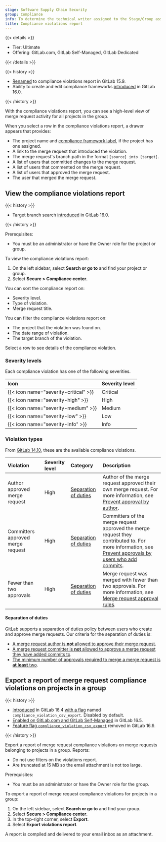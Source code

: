 ```yaml
---
stage: Software Supply Chain Security
group: Compliance
info: To determine the technical writer assigned to the Stage/Group associated with this page, see https://handbook.gitlab.com/handbook/product/ux/technical-writing/#assignments
title: Compliance violations report
---
```


{{< details >}}

- Tier: Ultimate
- Offering: GitLab.com, GitLab Self-Managed, GitLab Dedicated

{{< /details >}}

{{< history >}}

- [Renamed](https://gitlab.com/gitlab-org/gitlab/-/merge_requests/112111) to compliance violations report in GitLab 15.9.
- Ability to create and edit compliance frameworks [introduced](https://gitlab.com/gitlab-org/gitlab/-/issues/394950) in GitLab 16.0.

{{< /history >}}

With the compliance violations report, you can see a high-level view of merge request activity for all projects in the group.

When you select a row in the compliance violations report, a drawer appears that provides:

- The project name and [compliance framework label](../../project/working_with_projects.md#add-a-compliance-framework-to-a-project),
  if the project has one assigned.
- A link to the merge request that introduced the violation.
- The merge request's branch path in the format `[source] into [target]`.
- A list of users that committed changes to the merge request.
- A list of users that commented on the merge request.
- A list of users that approved the merge request.
- The user that merged the merge request.

## View the compliance violations report

{{< history >}}

- Target branch search [introduced](https://gitlab.com/gitlab-org/gitlab/-/issues/358414) in GitLab 16.0.

{{< /history >}}

Prerequisites:

- You must be an administrator or have the Owner role for the project or group.

To view the compliance violations report:

1. On the left sidebar, select **Search or go to** and find your project or group.
1. Select **Secure > Compliance center**.

You can sort the compliance report on:

- Severity level.
- Type of violation.
- Merge request title.

You can filter the compliance violations report on:

- The project that the violation was found on.
- The date range of violation.
- The target branch of the violation.

Select a row to see details of the compliance violation.

### Severity levels

Each compliance violation has one of the following severities.

<!-- vale gitlab_base.SubstitutionWarning = NO -->

| Icon                    | Severity level |
|:------------------------|:---------------|
| {{< icon name="severity-critical" >}} | Critical       |
| {{< icon name="severity-high" >}}     | High           |
| {{< icon name="severity-medium" >}}   | Medium         |
| {{< icon name="severity-low" >}}      | Low            |
| {{< icon name="severity-info" >}}     | Info           |

<!-- vale gitlab_base.SubstitutionWarning = YES -->

### Violation types

From [GitLab 14.10](https://gitlab.com/groups/gitlab-org/-/epics/6870), these are the available compliance violations.

| Violation                         | Severity level | Category                                      | Description                                                                                                                                                                                                                                            |
|:----------------------------------|:---------------|:----------------------------------------------|:------------------------------------------------------------------------------------------------------------------------------------------------------------------------------------------------------------------------------------------------------ |
| Author approved merge request     | High           | [Separation of duties](#separation-of-duties) | Author of the merge request approved their own merge request. For more information, see [Prevent approval by author](../../project/merge_requests/approvals/settings.md#prevent-approval-by-author).                                                   |
| Committers approved merge request | High           | [Separation of duties](#separation-of-duties) | Committers of the merge request approved the merge request they contributed to. For more information, see [Prevent approvals by users who add commits](../../project/merge_requests/approvals/settings.md#prevent-approvals-by-users-who-add-commits). |
| Fewer than two approvals          | High           | [Separation of duties](#separation-of-duties) | Merge request was merged with fewer than two approvals. For more information, see [Merge request approval rules](../../project/merge_requests/approvals/rules.md).                                                                                     |

#### Separation of duties

GitLab supports a separation of duties policy between users who create and approve merge requests. Our criteria for the
separation of duties is:

- [A merge request author is **not** allowed to approve their merge request](../../project/merge_requests/approvals/settings.md#prevent-approval-by-author).
- [A merge request committer is **not** allowed to approve a merge request they have added commits to](../../project/merge_requests/approvals/settings.md#prevent-approvals-by-users-who-add-commits).
- [The minimum number of approvals required to merge a merge request is **at least** two](../../project/merge_requests/approvals/rules.md).

## Export a report of merge request compliance violations on projects in a group

{{< history >}}

- [Introduced](https://gitlab.com/gitlab-org/gitlab/-/issues/356791) in GitLab 16.4 [with a flag](../../../administration/feature_flags/_index.md) named `compliance_violation_csv_export`. Disabled by default.
- [Enabled on GitLab.com and GitLab Self-Managed](https://gitlab.com/gitlab-org/gitlab/-/issues/424447) in GitLab 16.5.
- [Feature flag `compliance_violation_csv_export`](https://gitlab.com/gitlab-org/gitlab/-/merge_requests/142568) removed in GitLab 16.9.

{{< /history >}}

Export a report of merge request compliance violations on merge requests belonging to projects in a group. Reports:

- Do not use filters on the violations report.
- Are truncated at 15 MB so the email attachment is not too large.

Prerequisites:

- You must be an administrator or have the Owner role for the group.

To export a report of merge request compliance violations for projects in a group:

1. On the left sidebar, select **Search or go to** and find your group.
1. Select **Secure > Compliance center**.
1. In the top-right corner, select **Export**.
1. Select **Export violations report**.

A report is compiled and delivered to your email inbox as an attachment.
